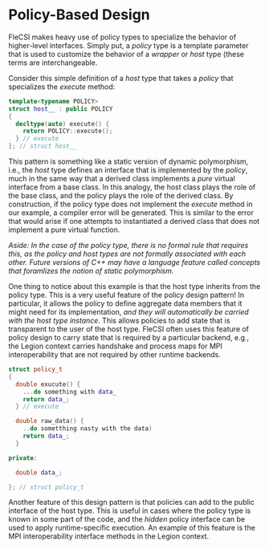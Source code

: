 # Policy-Based Design

FleCSI makes heavy use of policy types to specialize the behavior of
higher-level interfaces. Simply put, a *policy* type is a template
parameter that is used to customize the behavior of a *wrapper* or
*host* type (these terms are interchangeable.

Consider this simple definition of a *host* type that takes a *policy*
that specializes the *execute* method:
```cpp
template<typename POLICY>
struct host__ : public POLICY
{
  decltype(auto) execute() {
    return POLICY::execute();
  } // execute
}; // struct host__
```
This pattern is something like a static version of dynamic polymorphism,
i.e., the *host* type defines an interface that is implemented by the
*policy*, much in the same way that a derived class implements a *pure*
virtual interface from a base class. In this analogy, the host class
plays the role of the base class, and the policy plays the role of the
derived class. By construction, if the policy type does not implement
the *execute* method in our example, a compiler error will be generated.
This is similar to the error that would arise if one attempts to
instantiated a derived class that does not implement a pure virtual
function.

*Aside: In the case of the policy type, there is no formal rule that
requires this, as the policy and host types are not formally associated
with each other. Future versions of C++ may have a language feature
called *concepts* that foramlizes the notion of static polymorphism.*

One thing to notice about this example is that the host type inherits
from the policy type. This is a very useful feature of the policy design
pattern! In particular, it allows the policy to define aggregate data
members that it might need for its implementation, *and they will
automatically be carried with the host type instance.* This allows
policies to add state that is transparent to the user of the host type.
FleCSI often uses this feature of policy design to carry state that is
required by a particular backend, e.g., the Legion context carries
handshake and process maps for MPI interoperability that are not
required by other runtime backends.
```cpp
struct policy_t
{
  double exucute() {
    ...do something with data_
    return data_;
  } // execute

  double raw_data() {
    ..do sometthing nasty with the data)
    return data_;
  }

private:

  double data_;

}; // struct policy_t
```
Another feature of this design pattern is that policies can add to the
public interface of the host type. This is useful in cases where the
policy type is known in some part of the code, and the *hidden* policy
interface can be used to apply runtime-specific execution. An example of
this feature is the MPI interoperability interface methods in the Legion
context.

<!-- vim: set tabstop=2 shiftwidth=2 expandtab fo=cqt tw=72 : -->
